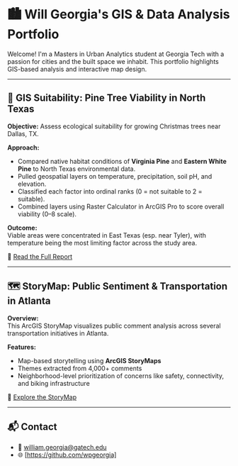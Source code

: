 
# 🏙️ Will Georgia's GIS & Data Analysis Portfolio

Welcome! I'm a Masters in Urban Analytics student at Georgia Tech with a passion for cities and the built space we inhabit. This portfolio highlights GIS-based analysis and interactive map design.

---

## 🌲 GIS Suitability: Pine Tree Viability in North Texas

**Objective:** Assess ecological suitability for growing Christmas trees near Dallas, TX.

**Approach:**
- Compared native habitat conditions of **Virginia Pine** and **Eastern White Pine** to North Texas environmental data.
- Pulled geospatial layers on temperature, precipitation, soil pH, and elevation.
- Classified each factor into ordinal ranks (0 = not suitable to 2 = suitable).
- Combined layers using Raster Calculator in ArcGIS Pro to score overall viability (0–8 scale).

**Outcome:**  
Viable areas were concentrated in East Texas (esp. near Tyler), with temperature being the most limiting factor across the study area.

📄 [Read the Full Report](./projects/pine_trees_viability/README.md)

---

## 🗺️ StoryMap: Public Sentiment & Transportation in Atlanta

**Overview:**  
This ArcGIS StoryMap visualizes public comment analysis across several transportation initiatives in Atlanta.

**Features:**
- Map-based storytelling using **ArcGIS StoryMaps**
- Themes extracted from 4,000+ comments
- Neighborhood-level prioritization of concerns like safety, connectivity, and biking infrastructure

🔗 [Explore the StoryMap](https://arcg.is/1aO1Cv1)

---

## 📬 Contact

- 📧 william.georgia@gatech.edu
- 🌐 [https://github.com/wpgeorgia]
